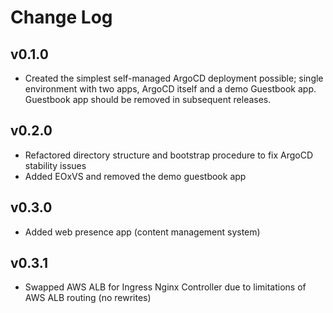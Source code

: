 # Change Log

## v0.1.0

- Created the simplest self-managed ArgoCD deployment possible; single environment with two apps, ArgoCD itself and a demo Guestbook app. Guestbook app should be removed in subsequent releases.

## v0.2.0

- Refactored directory structure and bootstrap procedure to fix ArgoCD stability issues
- Added EOxVS and removed the demo guestbook app

## v0.3.0

- Added web presence app (content management system)

## v0.3.1

- Swapped AWS ALB for Ingress Nginx Controller due to limitations of AWS ALB routing (no rewrites)
